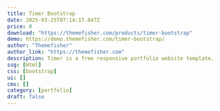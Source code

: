 ```yaml
---
title: Timer Bootstrap
date: 2025-03-25T07:14:17.847Z
price: 0
download: "https://themefisher.com/products/timer-bootstrap"
demo: https://demo.themefisher.com/timer-bootstrap/
author: "Themefisher"
author_link: "https://themefisher.com"
description: Timer is a free responsive portfolio website template.
ssg: [Html]
css: [bootstrap]
ui: []
cms: []
category: [portfolio]
draft: false
---
```

